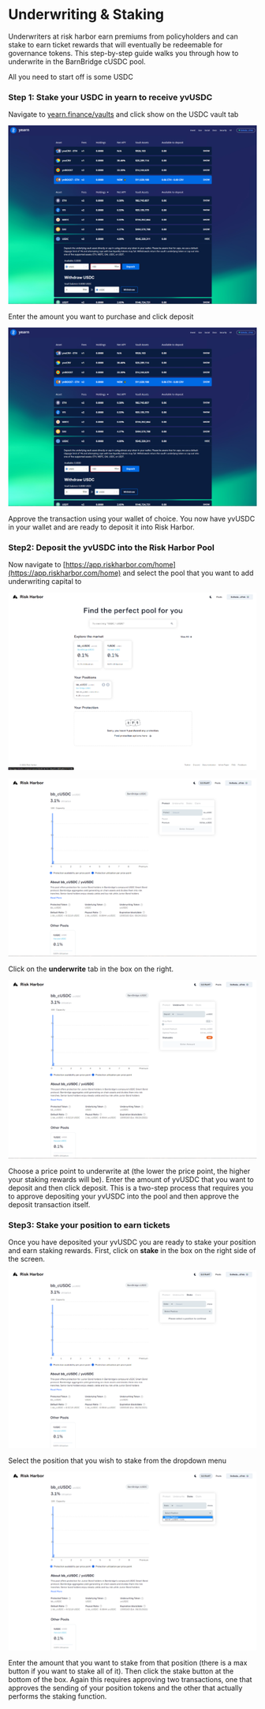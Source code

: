 # Underwriting & Staking

Underwriters at risk harbor earn premiums from policyholders and can stake to earn ticket rewards that will eventually be redeemable for governance tokens. This step-by-step guide walks you through how to underwrite in the BarnBridge cUSDC pool. 

All you need to start off is some USDC

### Step 1: Stake your USDC in yearn to receive yvUSDC

Navigate to [yearn.finance/vaults](https://yearn.finance/vaults) and click show on the USDC vault tab

![](../.gitbook/assets/image%20%2824%29.png)

Enter the amount you want to purchase and click deposit

![](../.gitbook/assets/image%20%2823%29.png)

Approve the transaction using your wallet of choice. You now have yvUSDC in your wallet and are ready to deposit it into Risk Harbor. 

### Step2: Deposit the yvUSDC into the Risk Harbor Pool

Now navigate to [https://app.riskharbor.com/home](https://app.riskharbor.com/home) and select the pool that you want to add underwriting capital to

![App home page](../.gitbook/assets/image%20%2819%29.png)

![BarnBridge cUSDC pool page](../.gitbook/assets/image%20%2820%29.png)

Click on the **underwrite** tab in the box on the right. 

![Underwrite Tab](../.gitbook/assets/image%20%2812%29.png)

Choose a price point to underwrite at \(the lower the price point, the higher your staking rewards will be\). Enter the amount of yvUSDC that you want to deposit and then click deposit. This is a two-step process that requires you to approve depositing your yvUSDC into the pool and then approve the deposit transaction itself. 

### Step3: Stake your position to earn tickets

Once you have deposited your yvUSDC you are ready to stake your position and earn staking rewards. First, click on **stake** in the box on the right side of the screen.

![Staking Tab](../.gitbook/assets/image%20%2825%29.png)

Select the position that you wish to stake from the dropdown menu

![staking position dropdown menu](../.gitbook/assets/image%20%2816%29.png)

Enter the amount that you want to stake from that position \(there is a max button if you want to stake all of it\). Then click the stake button at the bottom of the box. Again this requires approving two transactions, one that approves the sending of your position tokens and the other that actually performs the staking function. 

